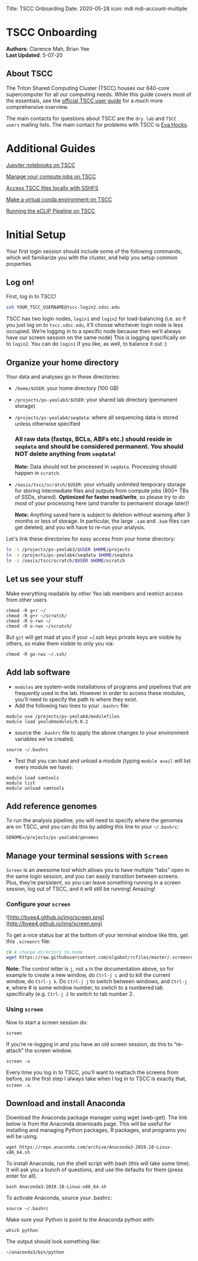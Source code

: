 Title: TSCC Onboarding Date: 2020-05-28 icon: mdi mdi-account-multiple

# TSCC Onboarding

**Authors**: Clarence Mah, Brian Yee<br>
**Last Updated**: 5-07-20

## About TSCC

The Triton Shared Computing Cluster (TSCC) houses our 640-core supercomputer for all our computing needs. While this guide covers most of the essentials, see the [official TSCC user guide](https://www.sdsc.edu/support/user_guides/tscc.html) for a much more comprehensive overview.

The main contacts for questions about TSCC are the `dry lab` and `TSCC users` mailing lists. The main contact for problems with TSCC is [Eva Hocks](tscc-support@sdsc.edu).

# Additional Guides

[Jupyter notebooks on TSCC](TSCC%20Onboarding/Jupyter%20notebooks%20on%20TSCC.md)

[Manage your compute jobs on TSCC](TSCC%20Onboarding/Manage%20your%20compute%20jobs%20on%20TSCC.md)

[Access TSCC files locally with SSHFS](TSCC%20Onboarding/Access%20TSCC%20files%20locally%20with%20SSHFS.md)

[Make a virtual conda environment on TSCC](TSCC%20Onboarding/Make%20a%20virtual%20conda%20environment%20on%20TSCC.md)

[Running the eCLIP Pipeline on TSCC](TSCC%20Onboarding/Running%20the%20eCLIP%20Pipeline%20on%20TSCC.md)

# Initial Setup

Your first login session should include some of the following commands, which will familiarize you with the cluster, and help you setup common properties.

## Log on!

First, log in to TSCC!

```bash
ssh YOUR_TSCC_USERNAME@tscc-login2.sdsc.edu
```

TSCC has two login nodes, `login1` and `login2` for load-balancing (i.e. so if you just log on to `tscc.sdsc.edu`, it’ll choose whichever login node is less occupied. We’re logging in to a specific node because then we’ll always have our screen session on the same node) This is logging specifically on to `login2`. You can do `login1` if you like, as well, to balance it out :)

## Organize your home directory

Your data and analyses go in these directories:

- `/home/$USER`: your home directory (100 GB)
- `/projects/ps-yeolab3/$USER`: your shared lab directory (permanent storage)
- `/projects/ps-yeolab4/seqdata`: where all sequencing data is stored unless otherwise specified

    ### All raw data (fastqs, BCLs, ABFs etc.) should reside in `seqdata` and should be considered **permanent**. **You should NOT delete anything from `seqdata`!**

    **Note:** Data should not be processed in `seqdata`. Processing should happen in `scratch`.

- `/oasis/tscc/scratch/$USER`: your virtually unlimited temporary storage for storing intermediate files and outputs from compute jobs (800+ TBs of SSDs, shared). **Optimized for faster read/write**, so please try to do most of your processing here (and transfer to permanent storage later)!

    **Note:** Anything saved here is subject to deletion without warning after 3 months or less of storage. In particular, the large `.sam` and `.bam` files can get deleted, and you will have to re-run your analysis.

Let's link these directories for easy access from your home directory:

```bash
ln -s /projects/ps-yeolab3/$USER $HOME/projects
ln -s /projects/ps-yeolab4/seqdata $HOME/seqdata
ln -s /oasis/tscc/scratch/$USER $HOME/scratch
```

## Let us see your stuff

Make everything readable by other Yeo lab members and restrict access from other users

```
chmod -R g+r ~/
chmod -R g+r ~/scratch/
chmod -R o-rwx ~/
chmod -R o-rwx ~/scratch/
```

But `git` will get mad at you if your ~/.ssh keys private keys are visible by others, so make them visible to only you via:

```
chmod -R go-rwx ~/.ssh/
```

## Add lab software

- `modules` are system-wide installations of programs and pipelines that are frequently used in the lab. However in order to access these modules, you’ll need to specify the path to where they exist.
- Add the following two lines to your `.bashrc` file:

```
module use /projects/ps-yeolab4/modulefiles
module load yeolabmodules/0.0.2
```

- source the `.bashrc` file to apply the above changes to your environment variables we’ve created.

```
source ~/.bashrc
```

- Test that you can load and unload a module (typing `module avail` will list every module we have):

```
module load samtools
module list
module unload samtools
```

## Add reference genomes

To run the analysis pipeline, you will need to specify where the genomes are on TSCC, and you can do this by adding this line to your `~/.bashrc`:

```
GENOME=/projects/ps-yeolab4/genomes
```

## Manage your terminal sessions with `Screen`

`Screen` is an awesome tool which allows you to have multiple “tabs” open in the same login session, and you can easily transition between screens. Plus, they’re persistent, so you can leave something running in a screen session, log out of TSCC, and it will still be running! Amazing!

### Configure your `screen`

![http://byee4.github.io/img/screen.png](http://byee4.github.io/img/screen.png)

To get a nice status bar at the bottom of your terminal window like this, get this `.screenrc` file:

```bash
cd # change directory to home
wget https://raw.githubusercontent.com/olgabot/rcfiles/master/.screenrc
```

**Note:** The control letter is `j`, not `a` in the documentation above, so for example to create a new window, do `Ctrl-j c` and to kill the current window, do `Ctrl-j k`. Do `Ctrl-j j` to switch between windows, and `Ctrl-j #`, where # is some window number, to switch to a numbered tab specifically (e.g. `Ctrl-j 2` to switch to tab number 2.

### Using `screen`

Now to start a screen session do:

```
screen
```

If you’re re-logging in and you have an old screen session, do this to “re-attach” the screen window.

```
screen -x
```

Every time you log in to TSCC, you’ll want to reattach the screens from before, so the first step I always take when I log in to TSCC is exactly that, `screen -x`.

## Download and install Anaconda

Download the Anaconda package manager using wget (web-get). The link below is from the Anaconda downloads page. This will be useful for installing and managing Python packages, R packages, and programs you will be using.

```
wget https://repo.anaconda.com/archive/Anaconda3-2019.10-Linux-x86_64.sh
```

To install Anaconda, run the shell script with bash (this will take some time). It will ask you a bunch of questions, and use the defaults for them (press enter for all).

```
bash Anaconda3-2019.10-Linux-x86_64.sh
```

To activate Anaconda, source your .bashrc:

```
source ~/.bashrc
```

Make sure your Python is point to the Anaconda python with:

```
which python
```

The output should look something like:

```
~/anaconda3/bin/python
```
